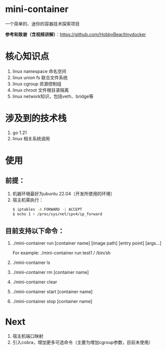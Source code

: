 # mini-container

一个简单的、迷你的容器技术探索项目

 **参考和致谢（含视频讲解）**：https://github.com/HobbyBear/tinydocker

# 核心知识点
1. linux namespace 命名空间
2. linux union fs 联合文件系统 
3. linux cgroup 资源控制组
4. linux chroot 文件根目录隔离
5. linux network知识，包括veth、bridge等



# 涉及到的技术栈
1. go 1.21
2. linux 相关系统调用

# 使用
## 前提：
1. 机器环境最好为ubuntu 22.04（开发所使用的环境）
2. 宿主机需执行：
    ```bash
    $ iptables -A FORWARD -j ACCEPT 
    $ echo 1 > /proc/sys/net/ipv4/ip_forward
    ```

## 目前支持以下命令：

1. ./mini-container run [container name] [image path] [entry point] [args...]
    
    For example: ./mini-container run test1 / /bin/sh 

2. ./mini-container ls
3. ./mini-container rm [container name]
4. ./mini-container clear
5. ./mini-container start [container name]
6. ./mini-container stop [container name]


# Next

1. 宿主机端口映射
2. 引入cobra，增加更多可选命令（主要为增加cgroup参数，目前未使用）
